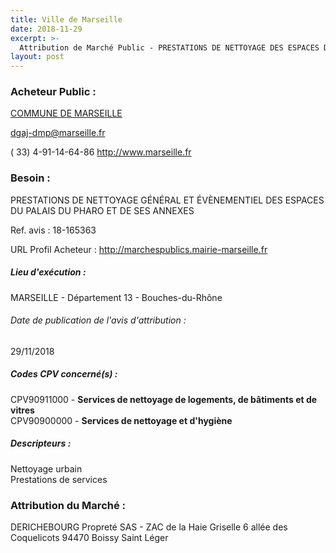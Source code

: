 ```yaml
---
title: Ville de Marseille
date: 2018-11-29
excerpt: >-
  Attribution de Marché Public - PRESTATIONS DE NETTOYAGE DES ESPACES DU PALAIS DU PHARO
layout: post
---
```


### Acheteur Public : 
<a href="/acheteur-32/siren-211300553"> COMMUNE DE MARSEILLE</a><br/>



dgaj-dmp@marseille.fr

( 33) 4-91-14-64-86
http://www.marseille.fr
### Besoin :

PRESTATIONS DE NETTOYAGE GÉNÉRAL ET ÉVÈNEMENTIEL DES ESPACES DU PALAIS DU PHARO ET DE SES ANNEXES

Ref. avis : 18-165363

URL Profil Acheteur : http://marchespublics.mairie-marseille.fr

##### Lieu d'exécution :

MARSEILLE - Département 13 - Bouches-du-Rhône

###### Date de publication de l'avis d'attribution : 
29/11/2018

##### Codes CPV concerné(s) :
CPV90911000 - **Services de nettoyage de logements, de bâtiments et de vitres** <br/>
CPV90900000 - **Services de nettoyage et d'hygiène** <br/>

##### Descripteurs :
Nettoyage urbain <br/>
Prestations de services <br/>

### Attribution du Marché :
DERICHEBOURG Propreté SAS - ZAC de la Haie Griselle 6 allée des Coquelicots 94470 Boissy Saint Léger <br/>
